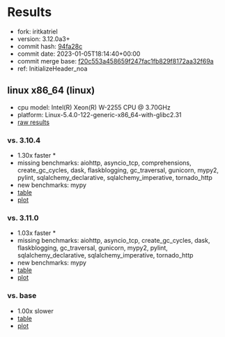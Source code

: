 # Results

- fork: iritkatriel
- version: 3.12.0a3+
- commit hash: [94fa28c](https://github.com/iritkatriel/cpython/commit/94fa28c)
- commit date: 2023-01-05T18:14:40+00:00
- commit merge base: [f20c553a458659f247fac1fb829f8172aa32f69a](https://github.com/iritkatriel/cpython/commit/f20c553a458659f247fac1fb829f8172aa32f69a)
- ref: InitializeHeader_noa

## linux x86_64 (linux)

- cpu model: Intel(R) Xeon(R) W-2255 CPU @ 3.70GHz
- platform: Linux-5.4.0-122-generic-x86_64-with-glibc2.31
- [raw results](bm-20230105-linux-x86_64-iritkatriel-InitializeHeader_noa-3.12.0a3%2B-94fa28c.json)

### vs. 3.10.4

- 1.30x faster \*
- missing benchmarks: aiohttp, asyncio_tcp, comprehensions, create_gc_cycles, dask, flaskblogging, gc_traversal, gunicorn, mypy2, pylint, sqlalchemy_declarative, sqlalchemy_imperative, tornado_http
- new benchmarks: mypy
- [table](bm-20230105-linux-x86_64-iritkatriel-InitializeHeader_noa-3.12.0a3%2B-94fa28c-vs-3.10.4.md)
- [plot](bm-20230105-linux-x86_64-iritkatriel-InitializeHeader_noa-3.12.0a3%2B-94fa28c-vs-3.10.4.png)

### vs. 3.11.0

- 1.03x faster \*
- missing benchmarks: aiohttp, asyncio_tcp, create_gc_cycles, dask, flaskblogging, gc_traversal, gunicorn, mypy2, pylint, sqlalchemy_declarative, sqlalchemy_imperative, tornado_http
- new benchmarks: mypy
- [table](bm-20230105-linux-x86_64-iritkatriel-InitializeHeader_noa-3.12.0a3%2B-94fa28c-vs-3.11.0.md)
- [plot](bm-20230105-linux-x86_64-iritkatriel-InitializeHeader_noa-3.12.0a3%2B-94fa28c-vs-3.11.0.png)

### vs. base

- 1.00x slower
- [table](bm-20230105-linux-x86_64-iritkatriel-InitializeHeader_noa-3.12.0a3%2B-94fa28c-vs-base.md)
- [plot](bm-20230105-linux-x86_64-iritkatriel-InitializeHeader_noa-3.12.0a3%2B-94fa28c-vs-base.png)

